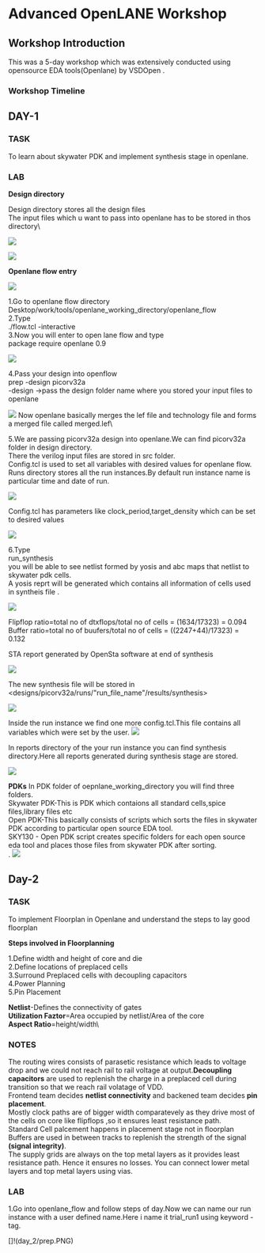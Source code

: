 # Advanced OpenLANE Workshop

## Workshop Introduction
This was a 5-day workshop which was extensively conducted using opensource EDA tools(Openlane) by VSDOpen .

### Workshop Timeline






## DAY-1


### TASK
To learn about skywater PDK and implement synthesis stage in openlane.

### LAB

**Design directory**

  Design directory stores all the design files\
  The input files which u want to pass into openlane has to be stored in thos directory\

 ![](day_1/Terminal.PNG)
 
 ![](day_1/Desisgns_files.PNG)

**Openlane flow entry**

![](day_1/openlane_in_1.PNG)

1.Go to openlane flow directory\
 Desktop/work/tools/openlane_working_directory/openlane_flow\
2.Type\
./flow.tcl -interactive\
3.Now you will enter to open lane flow and type\
package require openlane 0.9

![](day_1/day1_prep_pico.PNG)

4.Pass your design into openflow\
prep -design picorv32a \
-design ->pass the design folder name where you stored your input files to openlane




![](day_1/day1_prep_pico_complete.PNG)
Now openlane basically merges the lef file and technology file and forms a merged file called merged.lef\

5.We are passing picorv32a design into openlane.We can find picorv32a folder in design directory.\
There the verilog input files are stored in src folder.\
Config.tcl is used to set all variables with desired values for openlane flow.\
Runs directory stores all the  run instances.By default run instance name is particular time and date of run.

![](day_1/files_in_picorv_veri.PNG)


Config.tcl has parameters like clock_period,target_density which can be set to desired values


![](day_1/config_in_1.PNG)

6.Type \
run_synthesis \
you will be able to see netlist formed by yosis and abc maps that netlist to skywater pdk cells.\
A yosis reprt will be generated which contains all information of cells used in syntheis file .

![](day_1/day1_buff_cal_1.PNG)


Flipflop ratio=total no of dtxflops/total no of cells = (1634/17323) = 0.094\
Buffer ratio=total no of buufers/total no of cells = ((2247+44)/17323) = 0.132


STA report generated by OpenSta software at end of synthesis

![](day_1/day1_synthesis_complete.PNG)

The new synthesis file will be stored in <designs/picorv32a/runs/"run_file_name"/results/synthesis>

![](day_1/synthesis_file_loc.PNG)

Inside the run instance we find one more config.tcl.This file contains all variables which were set by the user.
![](day_1/config_2.PNG)

In reports directory of the your run instance you can find synthesis directory.Here all reports generated during synthesis stage are stored.

![](day_1/Sunthesis_folder_reports.PNG) 

**PDKs**
In PDK folder of oepnlane_working_directory you will find three folders. \
Skywater PDK-This is PDK which contaions all standard cells,spice files,library files etc\
Open PDK-This basically consists of scripts which sorts the files in skywater PDK according to particular open source EDA tool.\
SKY130 - Open PDK script creates specific folders for each open source eda tool and places those files from skywater PDK after sorting.\
.
![](day_1/pdks_1.PNG)



## Day-2


### TASK
To implement Floorplan in Openlane and understand the steps to lay good floorplan

**Steps involved in Floorplanning**

1.Define width and height of core and die\
2.Define locations of preplaced cells\
3.Surround Preplaced cells with decoupling capacitors\
4.Power Planning\
5.Pin Placement

**Netlist**-Defines the connectivity of gates\
**Utilization Faztor**=Area occupied by netlist/Area of the core\
**Aspect Ratio**=height/width\

### NOTES
The routing wires consists of parasetic resistance which leads to voltage drop and we could not reach rail to rail voltage at output.**Decoupling capacitors** are used to replenish the charge in a preplaced cell during transition so that we reach rail volatage of VDD.\
Frontend team decides **netlist connectivity** and backened team decides **pin placement**.\
Mostly clock paths are of bigger width comparatevely as they drive most of the cells on core like flipflops ,so it ensures least resistance path.\
Standard Cell palcement happens in placement stage not in floorplan\
Buffers are used in between tracks to replenish the strength of the signal **(signal integrity)**.\
The supply grids are always on the top metal layers as it provides least resistance path. Hence it ensures no losses. You can connect lower metal  layers and top metal layers using vias.

### LAB

1.Go into openlane_flow and follow steps of day.Now we can name our run instance with a user defined name.Here i name it trial_run1 using keyword -tag.

[]!(day_2/prep.PNG)


























